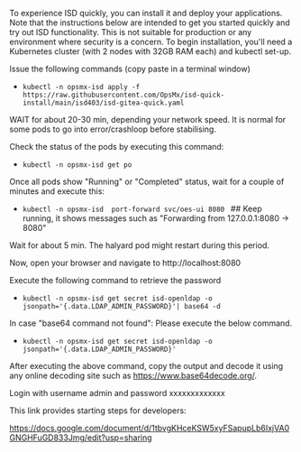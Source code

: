 To experience ISD quickly, you can install it and deploy your applications. Note that the instructions below are intended to get you started quickly and try out ISD functionality. This is not suitable for production or any environment where security is a concern.
To begin installation, you'll need a Kubernetes cluster  (with 2 nodes with 32GB RAM each) and kubectl set-up.

Issue the following commands (copy paste in a terminal window)
- `kubectl -n opsmx-isd apply -f https://raw.githubusercontent.com/OpsMx/isd-quick-install/main/isd403/isd-gitea-quick.yaml`

WAIT for about 20-30 min, depending your network speed.
It is normal for some pods to go into error/crashloop before stabilising.

Check the status of the pods by executing this command:
- `kubectl -n opsmx-isd get po`

Once all pods show "Running" or "Completed" status, wait for a couple of minutes and execute this:
- `kubectl -n opsmx-isd  port-forward svc/oes-ui 8080 ` ## Keep running, it shows messages such as "Forwarding from 127.0.0.1:8080 -> 8080"

Wait for about 5 min. The halyard pod might restart during this period.

Now, open your browser and navigate to http://localhost:8080

Execute the following command to retrieve the password

- `kubectl -n opsmx-isd get secret isd-openldap -o jsonpath='{.data.LDAP_ADMIN_PASSWORD}'| base64 -d`

In case "base64 command not found": Please execute the below command.

- `kubectl -n opsmx-isd get secret isd-openldap -o jsonpath='{.data.LDAP_ADMIN_PASSWORD}'`

After executing the above command, copy the output and decode it using any online decoding site such as https://www.base64decode.org/.

Login with username admin and password xxxxxxxxxxxxx

This link provides starting steps for developers:

https://docs.google.com/document/d/1tbvgKHceKSW5xyFSapupLb6IxjVA0GNGHFuGD833Jmg/edit?usp=sharing
